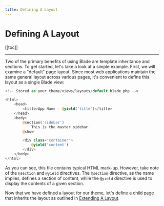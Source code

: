 ```yaml
---
title: Defining A Layout
---
```


# Defining A Layout

[[toc]]

---

Two of the primary benefits of using Blade are template inheritance and sections. To get started, let's take a look at a simple example. First, we will examine a "default" page layout. Since most web applications maintain the same general layout across various pages, it's convenient to define this layout as a single Blade view:

```php
<!-- Stored as your theme/views/layouts/default.blade.php -->

<html>
    <head>
        <title>App Name - @yield('title')</title>
    </head>
    <body>
        @section('sidebar')
            This is the master sidebar.
        @show

        <div class="container">
            @yield('content')
        </div>
    </body>
</html>
```

As you can see, this file contains typical HTML mark-up. However, take note of the `@section` and `@yield` directives. The `@section` directive, as the name implies, defines a section of content, while the `@yield` directive is used to display the contents of a given section.

Now that we have defined a layout for our theme, let's define a child page that inherits the layout as outlined in [Extending A Layout](/themes/extending-a-layout).
